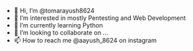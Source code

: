 - 👋 Hi, I’m @tomarayush8624
- 👀 I’m interested in mostly Pentesting and Web Development
- 🌱 I’m currently learning Python
- 💞️ I’m looking to collaborate on ...
- 📫 How to reach me @aayush_8624 on instagram

<!---
tomarayush8624/tomarayush8624 is a ✨ special ✨ repository because its `README.md` (this file) appears on your GitHub profile.
You can click the Preview link to take a look at your changes.
--->
